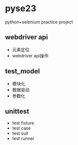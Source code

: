 # pyse23
python+selenium practice project
## webdriver api
* 元素定位
* webdriver api操作
## test_model
* 模块化
* 数据驱动
* 参数化
## unittest
* test fixture
* test case
* test suit
* test runner
